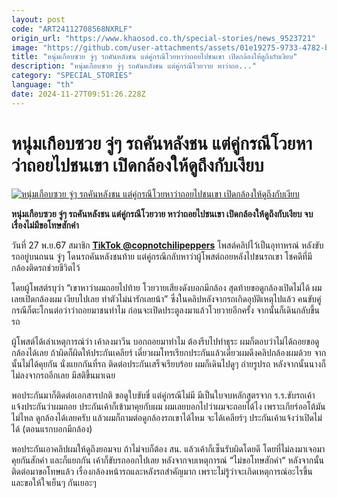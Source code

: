 ```yaml
---
layout: post
code: "ART24112708568NXRLF"
origin_url: "https://www.khaosod.co.th/special-stories/news_9523721"
image: "https://github.com/user-attachments/assets/01e19275-9733-4782-bc99-2f576dc1b6cf"
title: "หนุ่มเกือบซวย จู่ๆ รถคันหลังชน แต่คู่กรณีโวยหาว่าถอยไปชนเขา เปิดกล้องให้ดูถึงกับเงียบ"
description: "หนุ่มเกือบซวย จู่ๆ รถคันหลังชน แต่คู่กรณีโวยวาย หาว่าถอ..."
category: "SPECIAL_STORIES"
language: "th"
date: 2024-11-27T09:51:26.228Z
---
```


# หนุ่มเกือบซวย จู่ๆ รถคันหลังชน แต่คู่กรณีโวยหาว่าถอยไปชนเขา เปิดกล้องให้ดูถึงกับเงียบ

[![หนุ่มเกือบซวย จู่ๆ รถคันหลังชน แต่คู่กรณีโวยหาว่าถอยไปชนเขา เปิดกล้องให้ดูถึงกับเงียบ](https://www.khaosod.co.th/wpapp/uploads/2024/11/toychon.jpg "หนุ่มเกือบซวย จู่ๆ รถคันหลังชน แต่คู่กรณีโวยหาว่าถอยไปชนเขา เปิดกล้องให้ดูถึงกับเงียบ")](https://www.khaosod.co.th/wpapp/uploads/2024/11/toychon.jpg)

**หนุ่มเกือบซวย จู่ๆ รถคันหลังชน แต่คู่กรณีโวยวาย หาว่าถอยไปชนเขา เปิดกล้องให้ดูถึงกับเงียบ จบเรื่องไม่มีขอโทษสักคำ**

วันที่ 27 พ.ย.67 สมาชิก **[TikTok @copnotchilipeppers](https://www.tiktok.com/@copnotchilipeppers/video/7440245443566652679)** โพสต์คลิปไว้เป็นอุทาหรณ์ หลังขับรถอยู่บนถนน จู่ๆ โดนรถคันหลังชนท้าย แต่คู่กรณีกลับหาว่าผู้โพสต์ถอยหลังไปชนรถเขา โชคดีที่มีกล้องติดรถช่วยชีวิตไว้

โดยผู้โพสต์รบุว่า “เขาหาว่าผมถอยไปท้าย โวยวายเสียงดังบอกมีกล้อง สุดท้ายขอดูกล้องเปิดไม่ได้ ผมเลยเปิดกล้องผม เงียบไปเลย ทำตัวไม่น่ารักเลยน้า” ซึ่งในคลิปหลังจากรถเกิดอุบัติเหตุไปแล้ว คนขับคู่กรณีก็ตะโกนต่อว่าว่าถอยมาชนทำไม ก่อนจะเปิดประตูลงมาแล้วโวยวายอีกครั้ง จากนั้นก็เดินกลับขึ้นรถ

ผู้โพสต์ได้เล่าเหตุการณ์ว่า เค้าลงมาวีน บอกถอยมาทำไม ต้องรีบไปทำธุระ ผมก็ตอบว่าไม่ได้ถอยขอดูกล้องได้เลย ถ้าผิดก็ผิดให้ประกันเคลียร์ เดี๋ยวผมโทรเรียกประกันแล้วเดี๋ยวผมดึงคลิปกล้องผมด้วย จากนั้นไม่ได้คุยกัน นั่งแยกกันที่รถ ติดต่อประกันเสร็จเรียบร้อย ผมก็เดินไปดูๆ ถ่ายรูปรถ หลังจากนั้นนางก็ไม่ลงจากรถอีกเลย มีสติขึ้นมาเฉย

พอประกันมาก็ติดต่อเอกสารปกติ ขอดูใบขับขี่ แต่คู่กรณีไม่มี มีเป็นใบจบหลักสูตรจาก ร.ร.ขับรถเค้าแจ้งประกันว่าผมถอย ประกันเค้าก็เข้ามาคุยกับผม ผมเลยบอกไปว่าผมจะถอยได้ไง เพราะเกียร์ออโต้มันไม่ไหล ดูกล้องได้เลยครับ แล้วผมก็ถามต่อดูกล้องรถเขาได้ไหม จะได้เคลียร์ๆ ประกันเค้าแจ้งว่าเปิดไม่ได้ (ตอนแรกบอกมีกล้อง)

พอประกันเอาคลิปผมให้ดูถึงยอมจบ ถ้าไม่จบก็ต้อง สน. แล้วเค้าก็เซ็นรับผิดโดยดี โดยที่ไม่ลงมาเจอมาคุยกันสักคำ และก็แยกกัน เค้าก็ขับรถออกไปเลย หลังจากจบเหตุการณ์ “ไม่ขอโทษสักคำ“ หลังจากนั้นติดต่อมาขอโทษแล้ว เรื่องกล้องหน้ารถและหลังรถสำคัญมาก เพราะไม่รู้ว่าจะเกิดเหตุการณ์อะไรขึ้น และขอให้ใจเย็นๆ กันเยอะๆ

